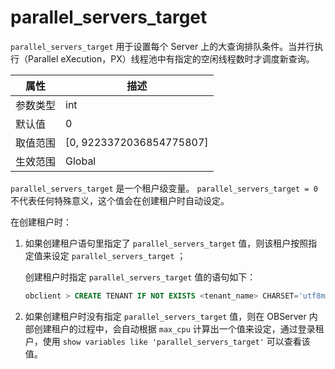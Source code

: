 parallel_servers_target
============================================

`parallel_servers_target` 用于设置每个 Server 上的大查询排队条件。当并行执行（Parallel eXecution，PX）线程池中有指定的空闲线程数时才调度新查询。


| **属性** |           **描述**           |
|--------|----------------------------|
| 参数类型   | int                        |
| 默认值    | 0                          |
| 取值范围   | \[0, 9223372036854775807\] |
| 生效范围   | Global                     |

`parallel_servers_target` 是一个租户级变量。
`parallel_servers_target = 0` 不代表任何特殊意义，这个值会在创建租户时自动设定。

在创建租户时：

1. 如果创建租户语句里指定了 `parallel_servers_target` 值，则该租户按照指定值来设定 `parallel_servers_target` ；

   创建租户时指定 `parallel_servers_target` 值的语句如下：

   ```sql
   obclient > CREATE TENANT IF NOT EXISTS <tenant_name> CHARSET='utf8mb4', ZONE_LIST=('zone1'), PRIMARY_ZONE='zone1', RESOURCE_POOL_LIST=('<pool_name>') set parallel_servers_target = 5;
   ```

2. 如果创建租户时没有指定 `parallel_servers_target` 值，则在 OBServer 内部创建租户的过程中，会自动根据 `max_cpu` 计算出一个值来设定，通过登录租户，使用 `show variables like 'parallel_servers_target'` 可以查看该值。
